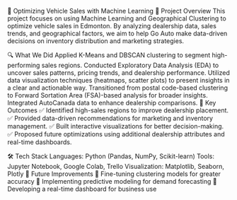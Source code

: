 🚗 Optimizing Vehicle Sales with Machine Learning
📌 Project Overview
This project focuses on using Machine Learning and Geographical Clustering to optimize vehicle sales in Edmonton. By analyzing dealership data, sales trends, and geographical factors, we aim to help Go Auto make data-driven decisions on inventory distribution and marketing strategies.

🔍 What We Did
Applied K-Means and DBSCAN clustering to segment high-performing sales regions.
Conducted Exploratory Data Analysis (EDA) to uncover sales patterns, pricing trends, and dealership performance.
Utilized data visualization techniques (heatmaps, scatter plots) to present insights in a clear and actionable way.
Transitioned from postal code-based clustering to Forward Sortation Area (FSA)-based analysis for broader insights.
Integrated AutoCanada data to enhance dealership comparisons.
🚀 Key Outcomes
✅ Identified high-sales regions to improve dealership placement.
✅ Provided data-driven recommendations for marketing and inventory management.
✅ Built interactive visualizations for better decision-making.
✅ Proposed future optimizations using additional dealership attributes and real-time dashboards.

🛠 Tech Stack
Languages: Python (Pandas, NumPy, Scikit-learn)
Tools: Jupyter Notebook, Google Colab, Trello
Visualization: Matplotlib, Seaborn, Plotly
🔮 Future Improvements
🔹 Fine-tuning clustering models for greater accuracy
🔹 Implementing predictive modeling for demand forecasting
🔹 Developing a real-time dashboard for business use
